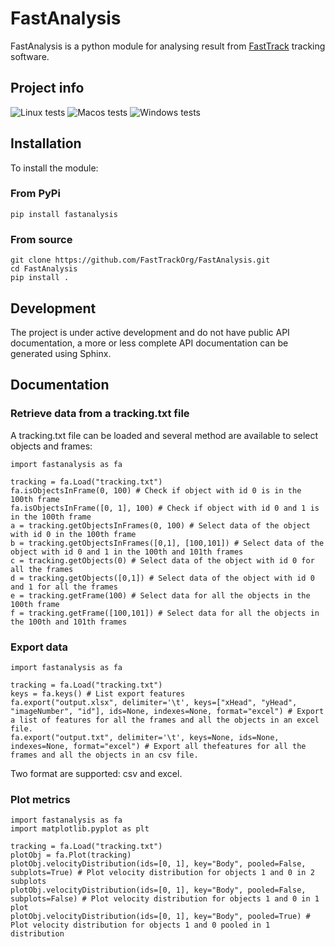 # FastAnalysis
 FastAnalysis is a python module for analysing result from [FastTrack](http://www.fasttrack.sh) tracking software.
 
 ## Project info
 ![Linux tests](https://github.com/FastTrackOrg/FastAnalysis/workflows/Linux%20tests/badge.svg) ![Macos tests](https://github.com/FastTrackOrg/FastAnalysis/workflows/Macos%20tests/badge.svg) ![Windows tests](https://github.com/FastTrackOrg/FastAnalysis/workflows/Windows%20tests/badge.svg)
 
 ## Installation
 To install the module:

### From PyPi
  ```
  pip install fastanalysis
  ```

### From source
 ```
 git clone https://github.com/FastTrackOrg/FastAnalysis.git
 cd FastAnalysis
 pip install .
 ```
 
 ## Development
 The project is under active development and do not have public API documentation, a more or less complete API documentation can be generated using Sphinx.
 
 ## Documentation
 
 ### Retrieve data from a tracking.txt file
 A tracking.txt file can be loaded and several method are available to select objects and frames:
 ```
 import fastanalysis as fa
 
 tracking = fa.Load("tracking.txt")
 fa.isObjectsInFrame(0, 100) # Check if object with id 0 is in the 100th frame
 fa.isObjectsInFrame([0, 1], 100) # Check if object with id 0 and 1 is in the 100th frame
 a = tracking.getObjectsInFrames(0, 100) # Select data of the object with id 0 in the 100th frame
 b = tracking.getObjectsInFrames([0,1], [100,101]) # Select data of the object with id 0 and 1 in the 100th and 101th frames
 c = tracking.getObjects(0) # Select data of the object with id 0 for all the frames
 d = tracking.getObjects([0,1]) # Select data of the object with id 0 and 1 for all the frames
 e = tracking.getFrame(100) # Select data for all the objects in the 100th frame
 f = tracking.getFrame([100,101]) # Select data for all the objects in the 100th and 101th frames
 ```       
 
 ### Export data
 ```
 import fastanalysis as fa
 
 tracking = fa.Load("tracking.txt")
 keys = fa.keys() # List export features
 fa.export("output.xlsx", delimiter='\t', keys=["xHead", "yHead", "imageNumber", "id"], ids=None, indexes=None, format="excel") # Export a list of features for all the frames and all the objects in an excel file.
 fa.export("output.txt", delimiter='\t', keys=None, ids=None, indexes=None, format="excel") # Export all thefeatures for all the frames and all the objects in an csv file.
 ```
 Two format are supported: csv and excel.
 
 ### Plot metrics
 ```
 import fastanalysis as fa
 import matplotlib.pyplot as plt
 
 tracking = fa.Load("tracking.txt")
 plotObj = fa.Plot(tracking)
 plotObj.velocityDistribution(ids=[0, 1], key="Body", pooled=False, subplots=True) # Plot velocity distribution for objects 1 and 0 in 2 subplots
 plotObj.velocityDistribution(ids=[0, 1], key="Body", pooled=False, subplots=False) # Plot velocity distribution for objects 1 and 0 in 1 plot
 plotObj.velocityDistribution(ids=[0, 1], key="Body", pooled=True) # Plot velocity distribution for objects 1 and 0 pooled in 1 distribution
 ```
